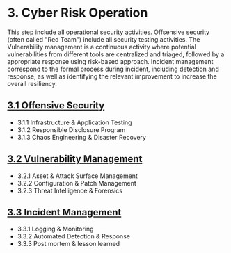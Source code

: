 # 3. Cyber Risk Operation

This step include all operational security activities. Offsensive security (often called "Red Team") include all security testing activities. The Vulnerability management is a continuous activity where potential vulnerabilities from different tools are centralized and triaged, followed by a appropriate response using risk-based approach. Incident management correspond to the formal process during incident, including detection and response, as well as identifying the relevant improvement to increase the overall resiliency.

## [3.1 Offensive Security](3-1-offensive-security.md)

* 3.1.1 Infrastructure & Application Testing
* 3.1.2 Responsible Disclosure Program
* 3.1.3 Chaos Engineering & Disaster Recovery 

## [3.2 Vulnerability Management](3-2-vulnerability-management.md)

* 3.2.1 Asset & Attack Surface Management
* 3.2.2 Configuration & Patch Management
* 3.2.3 Threat Intelligence & Forensics


## [3.3 Incident Management](3-3-incident-management.md)

* 3.3.1 Logging & Monitoring 
* 3.3.2 Automated Detection & Response
* 3.3.3 Post mortem & lesson learned

